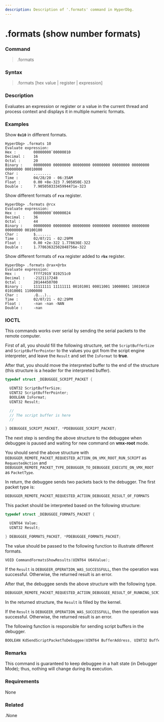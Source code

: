 ```yaml
---
description: Description of '.formats' command in HyperDbg.
---
```


# .formats \(show number formats\)

### Command

> .formats

### Syntax

> .formats \[hex value \| register \| expression\]

### Description

Evaluates an expression or register or a value in the current thread and process context and displays it in multiple numeric formats.

### Examples

Show **`0x10`** in different formats.

```text
HyperDbg> .formats 10
Evaluate expression:
Hex :        00000000`00000010
Decimal :    16
Octal :      20
Binary :     00000000 00000000 00000000 00000000 00000000 00000000 00000000 00010000
Char :       ........
Time :       04/28/20 - 06:35AM
Float :      0.00 +8e-323 7.905050E-323
Double :     7.90505033345994471e-323
```

Show different formats of **`rcx`** register.

```text
HyperDbg> .formats @rcx
Evaluate expression:
Hex :        00000000`00000024
Decimal :    36
Octal :      44
Binary :     00000000 00000000 00000000 00000000 00000000 00000000 00000000 00100100
Char :       $.......
Time :       02/07/21 - 02:29PM
Float :      0.00 +2e-322 1.778636E-322
Double :     1.77863632502848756e-322
```

Show different formats of **`rcx`** register added to **`rbx`** register.

```text
HyperDbg> .formats @rax+@rbx
Evaluate expression:
Hex :        ffff2919`819251c0
Decimal :    -2121117248
Octal :      20144450700
Binary :     11111111 11111111 00101001 00011001 10000001 10010010 01010001 11000000
Char :       .Q...)..
Time :       02/07/21 - 02:29PM
Float :      -nan -nan -NAN
Double :     -nan
```

### IOCTL

This commands works over serial by sending the serial packets to the remote computer.

First of all, you should fill the following structure, set the `ScriptBufferSize` and `ScriptBufferPointer` to the values you got from the script engine interpreter, and leave the `Result` and set the `IsFormat` to **true**.

After that, you should move the interpreted buffer to the end of the structure \(this structure is a header for the interpreted buffer\).

```c
typedef struct _DEBUGGEE_SCRIPT_PACKET {

  UINT32 ScriptBufferSize;
  UINT32 ScriptBufferPointer;
  BOOLEAN IsFormat;
  UINT32 Result;

  //
  // The script buffer is here
  //

} DEBUGGEE_SCRIPT_PACKET, *PDEBUGGEE_SCRIPT_PACKET;
```

The next step is sending the above structure to the debuggee when debuggee is paused and waiting for new command on **vmx-root** mode.

You should send the above structure with `DEBUGGER_REMOTE_PACKET_REQUESTED_ACTION_ON_VMX_ROOT_RUN_SCRIPT` as `RequestedAction` and `DEBUGGER_REMOTE_PACKET_TYPE_DEBUGGER_TO_DEBUGGEE_EXECUTE_ON_VMX_ROOT` as `PacketType`.

In return, the debuggee sends two packets back to the debugger. The first packet type is:

```c
DEBUGGER_REMOTE_PACKET_REQUESTED_ACTION_DEBUGGEE_RESULT_OF_FORMATS
```

This packet should be interpreted based on the following structure:

```c
typedef struct _DEBUGGEE_FORMATS_PACKET {

  UINT64 Value;
  UINT32 Result;

} DEBUGGEE_FORMATS_PACKET, *PDEBUGGEE_FORMATS_PACKET;
```

The value should be passed to the following function to illustrate different formats.

```c
VOID CommandFormatsShowResults(UINT64 U64Value);
```

If the `Result` is `DEBUGEER_OPERATION_WAS_SUCCESSFULL`, then the operation was successful. Otherwise, the returned result is an error.

After that, the debuggee sends the above structure with the following type.

```c
DEBUGGER_REMOTE_PACKET_REQUESTED_ACTION_DEBUGGEE_RESULT_OF_RUNNING_SCRIPT
```

In the returned structure, the `Result` is filled by the kernel.

If the `Result` is `DEBUGEER_OPERATION_WAS_SUCCESSFULL`, then the operation was successful. Otherwise, the returned result is an error.

The following function is responsible for sending script buffers in the debugger.

```c
BOOLEAN KdSendScriptPacketToDebuggee(UINT64 BufferAddress, UINT32 BufferLength, UINT32 Pointer, BOOLEAN IsFormat);
```

### **Remarks**

This command is guaranteed to keep debuggee in a halt state \(in Debugger Mode\); thus, nothing will change during its execution.

### Requirements

None

### Related

.None

